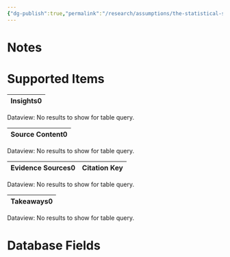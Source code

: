 ```yaml
---
{"dg-publish":true,"permalink":"/research/assumptions/the-statistical-significance-label-for-the-ua-group-in-shi-urolithin-alleviates-oxidative2021-figure-8-d-is-comparing-the-ua-group-to-the-idd-group-not-an-h2-o2-group-as-suggested-by-the-figure-description/"}
---
```


# Notes

# Supported Items
<div><table class="dataview table-view-table"><thead class="table-view-thead"><tr class="table-view-tr-header"><th class="table-view-th"><span>Insights</span><span class="dataview small-text">0</span></th></tr></thead><tbody class="table-view-tbody"></tbody></table><div class="dataview dataview-error-box"><p class="dataview dataview-error-message">Dataview: No results to show for table query.</p></div></div><div><table class="dataview table-view-table"><thead class="table-view-thead"><tr class="table-view-tr-header"><th class="table-view-th"><span>Source Content</span><span class="dataview small-text">0</span></th></tr></thead><tbody class="table-view-tbody"></tbody></table><div class="dataview dataview-error-box"><p class="dataview dataview-error-message">Dataview: No results to show for table query.</p></div></div><div><table class="dataview table-view-table"><thead class="table-view-thead"><tr class="table-view-tr-header"><th class="table-view-th"><span>Evidence Sources</span><span class="dataview small-text">0</span></th><th class="table-view-th"><span>Citation Key</span></th></tr></thead><tbody class="table-view-tbody"></tbody></table><div class="dataview dataview-error-box"><p class="dataview dataview-error-message">Dataview: No results to show for table query.</p></div></div><div><table class="dataview table-view-table"><thead class="table-view-thead"><tr class="table-view-tr-header"><th class="table-view-th"><span>Takeaways</span><span class="dataview small-text">0</span></th></tr></thead><tbody class="table-view-tbody"></tbody></table><div class="dataview dataview-error-box"><p class="dataview dataview-error-message">Dataview: No results to show for table query.</p></div></div>

# Database Fields